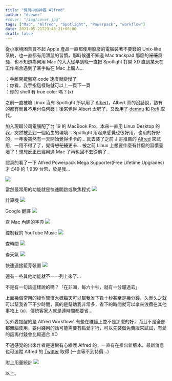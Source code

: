 ```yaml
---
title: "傳說中的神器 Alfred"
author: "dsewnr"
#cover: "/img/cover.jpg"
tags: ["Mac", "Alfred", "Spotlight", "Powerpack", "workflow"]
date: 2021-05-21T23:45:21+08:00
draft: false
---
```


從小家境困苦買不起 Apple 產品一直都使用廢廢的電腦裝著不要錢的 Unix-like 系統，也一直都有用滑鼠的習慣，那時候還不知道 Mac trackpad 那麼的~~淫蕩~~風騷，也不知道為何用 Mac 的大大從早到晚一直把 Spotlight 打開 XD 直到某天在工作場合遇到了某手黏在 Mac 上魔人...

：手離開鍵盤寫 code 速度就變慢了  
：你看，我手指這樣點就可以上一頁下一頁  
：你的 shell 有 true color 嗎？(x)  

之前一直被嗆 Linux 沒有 Spotlight 所以用了 [Albert](https://albertlauncher.github.io/)，Albert 真的沒話說，該有的都有而且不用付任何錢！後來覺得 Albert 太肥了，又改用了 [demnu](https://wiki.archlinux.org/title/Dmenu) 和 [Rofi](https://github.com/davatorium/rofi) 取代。

加入現職公司電腦配了台 19 的 MacBook Pro，本來一直用 Linux Desktop 的我，突然被丟到一個陌生的環境… Spotlight 用起來感覺也很好用，也用的好好的，一年後突然有一天開始覺得卡卡的… 就去裝了之前 J 哥推薦的 [Alfred](https://www.alfredapp.com/) 來試用，一用不得了了，覺得~~想花錢~~更卡… 被之前 Linux 上想要什麼有什麼的習慣養壞了！想想反正已經用過 Mac 了再也回不去從前了…

認真的看了一下 Alfred Powerpack Mega Supporter(Free Lifetime Upgrades) 才 £49 約 1,939 台幣，於是我…

![](/images/macos-alfred-0.png)

當然最常用的功能就是快速開啟或聚焦程式
![](/images/macos-alfred-1.png)

計算機
![](/images/macos-alfred-2.png)

Google 翻譯
![](/images/macos-alfred-3.png)

查 Mac 內建的字典
![](/images/macos-alfred-4.png)

控制我的 YouTube Music
![](/images/macos-alfred-5.png)

查時間
![](/images/macos-alfred-6.png)

查天氣
![](/images/macos-alfred-7.png)

快速連接藍芽裝置
![](/images/macos-alfred-8.png)

還有一些其他功能就不一一列上來了…

不是有一句話這樣說的嗎？「在非洲，每六十秒，就有一分鐘過去」

上面幾個常用的操作習慣大概每天可以幫我省下數十秒甚至是幾分鐘，久而久之就可以幫我省下不少時間，真的是幫助我非常多，省下的時間就可以拿來浪費在其他事物上 (x)，傳統客家人就是連時間都要省…

另外要提醒的是 Alfred Workflows 有些在維護上並不是那麼的好，而且不是全部都無腦使用，要~~付錢~~用的話可能需要有點愛才行，可以先裝個免費版來試試，有愛的話再付錢會比較適合 XD

不過感覺的出來作者是還蠻有心維護 Alfred 的，一直有在推出新版本，最新消息也可追蹤 Alfred 的 [Twitter](https://twitter.com/alfredapp) 取得 (一直等不到特價…)

附上用量統計
![](/images/macos-alfred-9.png)

以上。
